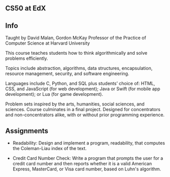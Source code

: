 ## CS50 at EdX
## Info
Taught by David Malan, Gordon McKay Professor of the Practice of Computer Science at Harvard University

This course teaches students how to think algorithmically and solve problems efficiently. 

Topics include abstraction, algorithms, data structures, encapsulation, resource management, security, and software engineering.

Languages include C, Python, and SQL plus students’ choice of: HTML, CSS, and JavaScript (for web development); Java or Swift (for mobile app development); or Lua (for game development). 

Problem sets inspired by the arts, humanities, social sciences, and sciences. Course culminates in a final project. Designed for concentrators and non-concentrators alike, with or without prior programming experience. 

## Assignments
- Readability: Design and implement a program, readability, that computes the Coleman-Liau index of the text.

- Credit Card Number Check: Write a program that prompts the user for a credit card number and then reports whether it is a valid American Express, MasterCard, or Visa card number, based on Luhn's algorithm. 
